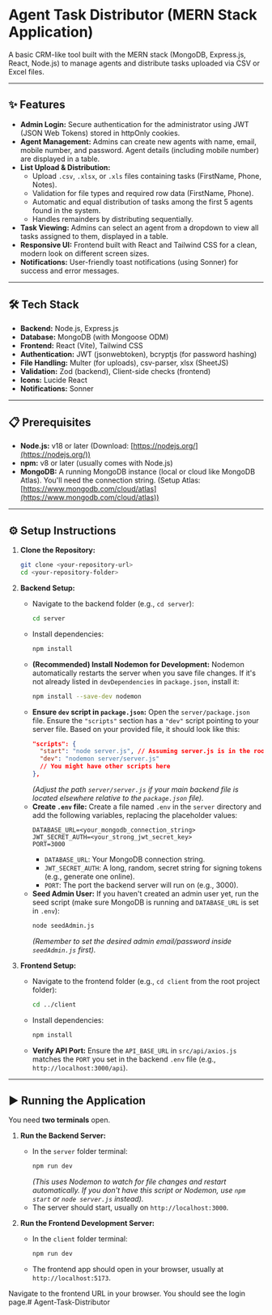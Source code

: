 # Agent Task Distributor (MERN Stack Application)

A basic CRM-like tool built with the MERN stack (MongoDB, Express.js, React, Node.js) to manage agents and distribute tasks uploaded via CSV or Excel files.

---

## ✨ Features

* **Admin Login:** Secure authentication for the administrator using JWT (JSON Web Tokens) stored in httpOnly cookies.
* **Agent Management:** Admins can create new agents with name, email, mobile number, and password. Agent details (including mobile number) are displayed in a table.
* **List Upload & Distribution:**
    * Upload `.csv`, `.xlsx`, or `.xls` files containing tasks (FirstName, Phone, Notes).
    * Validation for file types and required row data (FirstName, Phone).
    * Automatic and equal distribution of tasks among the first 5 agents found in the system.
    * Handles remainders by distributing sequentially.
* **Task Viewing:** Admins can select an agent from a dropdown to view all tasks assigned to them, displayed in a table.
* **Responsive UI:** Frontend built with React and Tailwind CSS for a clean, modern look on different screen sizes.
* **Notifications:** User-friendly toast notifications (using Sonner) for success and error messages.

---

## 🛠️ Tech Stack

* **Backend:** Node.js, Express.js
* **Database:** MongoDB (with Mongoose ODM)
* **Frontend:** React (Vite), Tailwind CSS
* **Authentication:** JWT (jsonwebtoken), bcryptjs (for password hashing)
* **File Handling:** Multer (for uploads), csv-parser, xlsx (SheetJS)
* **Validation:** Zod (backend), Client-side checks (frontend)
* **Icons:** Lucide React
* **Notifications:** Sonner

---

## 📋 Prerequisites

* **Node.js:** v18 or later (Download: [https://nodejs.org/](https://nodejs.org/))
* **npm:** v8 or later (usually comes with Node.js)
* **MongoDB:** A running MongoDB instance (local or cloud like MongoDB Atlas). You'll need the connection string. (Setup Atlas: [https://www.mongodb.com/cloud/atlas](https://www.mongodb.com/cloud/atlas))

---

## ⚙️ Setup Instructions

1.  **Clone the Repository:**
    ```bash
    git clone <your-repository-url>
    cd <your-repository-folder>
    ```

2.  **Backend Setup:**
    * Navigate to the backend folder (e.g., `cd server`):
        ```bash
        cd server
        ```
    * Install dependencies:
        ```bash
        npm install
        ```
    * **(Recommended) Install Nodemon for Development:** Nodemon automatically restarts the server when you save file changes. If it's not already listed in `devDependencies` in `package.json`, install it:
        ```bash
        npm install --save-dev nodemon
        ```
    * **Ensure `dev` script in `package.json`:** Open the `server/package.json` file. Ensure the `"scripts"` section has a `"dev"` script pointing to your server file. Based on your provided file, it should look like this:
        ```json
        "scripts": {
          "start": "node server.js", // Assuming server.js is in the root of 'server' folder
          "dev": "nodemon server/server.js"
          // You might have other scripts here
        },
        ```
        *(Adjust the path `server/server.js` if your main backend file is located elsewhere relative to the `package.json` file).*
    * **Create `.env` file:** Create a file named `.env` in the `server` directory and add the following variables, replacing the placeholder values:
        ```env
        DATABASE_URL=<your_mongodb_connection_string>
        JWT_SECRET_AUTH=<your_strong_jwt_secret_key>
        PORT=3000
        ```
        * `DATABASE_URL`: Your MongoDB connection string.
        * `JWT_SECRET_AUTH`: A long, random, secret string for signing tokens (e.g., generate one online).
        * `PORT`: The port the backend server will run on (e.g., 3000).
    * **Seed Admin User:** If you haven't created an admin user yet, run the seed script (make sure MongoDB is running and `DATABASE_URL` is set in `.env`):
        ```bash
        node seedAdmin.js
        ```
        *(Remember to set the desired admin email/password inside `seedAdmin.js` first).*

3.  **Frontend Setup:**
    * Navigate to the frontend folder (e.g., `cd client` from the root project folder):
        ```bash
        cd ../client
        ```
    * Install dependencies:
        ```bash
        npm install
        ```
    * **Verify API Port:** Ensure the `API_BASE_URL` in `src/api/axios.js` matches the `PORT` you set in the backend `.env` file (e.g., `http://localhost:3000/api`).

---

## ▶️ Running the Application

You need **two terminals** open.

1.  **Run the Backend Server:**
    * In the `server` folder terminal:
        ```bash
        npm run dev
        ```
        *(This uses Nodemon to watch for file changes and restart automatically. If you don't have this script or Nodemon, use `npm start` or `node server.js` instead).*
    * The server should start, usually on `http://localhost:3000`.

2.  **Run the Frontend Development Server:**
    * In the `client` folder terminal:
        ```bash
        npm run dev
        ```
    * The frontend app should open in your browser, usually at `http://localhost:5173`.

Navigate to the frontend URL in your browser. You should see the login page.#   A g e n t - T a s k - D i s t r i b u t o r 
 
 
